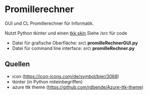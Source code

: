 # Promillerechner

GUI und CL Promillerechner für Informatik. 

Nutzt Python tkinter und einen [tkk skin](https://github.com/rdbende/Azure-ttk-theme).Siehe /src für code

* Datei für grafische Oberfläche:     src\ **promilleRechnerGUI.py**
* Datei für command line interface:   src\ **promilleRechner.py**


## Quellen

* icon (https://icon-icons.com/de/symbol/bier/3068)
* tkinter (in Python miteinbegriffen)
* azure ttk theme (https://github.com/rdbende/Azure-ttk-theme)
